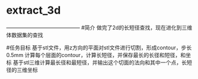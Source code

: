 # extract_3d
——————————————
#简介
做完了2d的长短径查找，现在进化到三维体数据集的查找

#任务目标
基于stl文件，用z方向的平面对stl文件进行切割，形成contour，步长0.5mm
计算每个层面的contour，计算长短径，并保存最长的长径和短径，和坐标
基于stl三维计算最长径和最短径，并输出这个切面的法向和其中一个点，长短径的三维坐标
